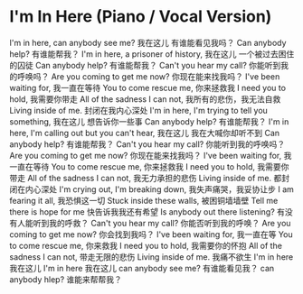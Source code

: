 # I'm In Here (Piano / Vocal Version)

I'm in here, can anybody see me?
我在这儿 有谁能看见我吗？
Can anybody help?
有谁能帮我？
I'm in here, a prisoner of history,
我在这儿 一个被过去困住的囚徒
Can anybody help?
有谁能帮我？
Can't you hear my call?
你能听到我的呼唤吗？
Are you coming to get me now?
你现在能来找我吗？
I've been waiting for,
我一直在等待
You to come rescue me,
你来拯救我
I need you to hold,
我需要你带走
All of the sadness I can not,
我所有的悲伤，我无法自救
Living inside of me.
封闭在我内心深处
I'm in here, I'm trying to tell you something,
我在这儿 想告诉你一些事
Can anybody help?
有谁能帮我？
I'm in here, I'm calling out but you can't hear,
我在这儿 我在大喊你却听不到
Can anybody help?
有谁能帮我？
Can't you hear my call?
你能听到我的呼唤吗？
Are you coming to get me now?
你现在能来找我吗？
I've been waiting for,
我一直在等待
You to come rescue me,
你来拯救我
I need you to hold,
我需要你带走
All of the sadness I can not,
我无力承担的悲伤
Living inside of me.
都封闭在内心深处
I'm crying out, I'm breaking down,
我失声痛哭，我妥协让步
I am fearing it all,
我恐惧这一切
Stuck inside these walls,
被困铜墙墙壁
Tell me there is hope for me
快告诉我我还有希望
Is anybody out there listening?
有没有人能听到我的呼救？
Can't you hear my call?
你能否听到我的呼唤？
Are you coming to get me now?
你会找到我吗？
I've been waiting for,
我一直在等
You to come rescue me,
你来救我
I need you to hold,
我需要你的怀抱
All of the sadness I can not,
带走无限的悲伤
Living inside of me.
我痛不欲生
I'm in here
我在这儿
I'm in here
我在这儿
can anybody see me?
有谁能看见我？
can anybody hlep?
谁能来帮帮我？
